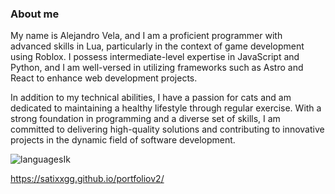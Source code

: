 ### About me
My name is Alejandro Vela, and I am a proficient programmer with advanced skills in Lua, particularly in the context of game development using Roblox. I possess intermediate-level expertise in JavaScript and Python, and I am well-versed in utilizing frameworks such as Astro and React to enhance web development projects.

In addition to my technical abilities, I have a passion for cats and am dedicated to maintaining a healthy lifestyle through regular exercise. With a strong foundation in programming and a diverse set of skills, I am committed to delivering high-quality solutions and contributing to innovative projects in the dynamic field of software development.

![languagesIk](https://github.com/SatiXXGG/satixxgg/assets/78871584/8c39613d-fae5-41fb-87e5-41a04ad45ce1)

https://satixxgg.github.io/portfoliov2/
